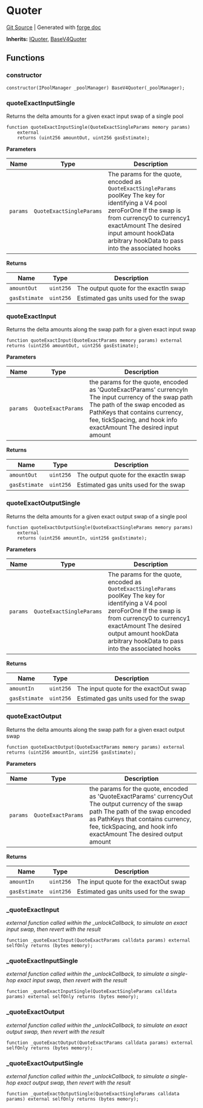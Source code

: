 # Quoter
[Git Source](https://github.com/Uniswap/docs/blob/47e3c30ae8a0d7c086bf3e41bd0e7e3a854e280b/src/lens/Quoter.sol)
| Generated with [forge doc](https://book.getfoundry.sh/reference/forge/forge-doc)

**Inherits:**
[IQuoter](contracts/v4/reference/periphery/interfaces/IQuoter.md), [BaseV4Quoter](contracts/v4/reference/periphery/base/BaseV4Quoter.md)


## Functions
### constructor


```solidity
constructor(IPoolManager _poolManager) BaseV4Quoter(_poolManager);
```

### quoteExactInputSingle

Returns the delta amounts for a given exact input swap of a single pool


```solidity
function quoteExactInputSingle(QuoteExactSingleParams memory params)
    external
    returns (uint256 amountOut, uint256 gasEstimate);
```
**Parameters**

|Name|Type|Description|
|----|----|-----------|
|`params`|`QuoteExactSingleParams`|The params for the quote, encoded as `QuoteExactSingleParams` poolKey The key for identifying a V4 pool zeroForOne If the swap is from currency0 to currency1 exactAmount The desired input amount hookData arbitrary hookData to pass into the associated hooks|

**Returns**

|Name|Type|Description|
|----|----|-----------|
|`amountOut`|`uint256`|The output quote for the exactIn swap|
|`gasEstimate`|`uint256`|Estimated gas units used for the swap|


### quoteExactInput

Returns the delta amounts along the swap path for a given exact input swap


```solidity
function quoteExactInput(QuoteExactParams memory params) external returns (uint256 amountOut, uint256 gasEstimate);
```
**Parameters**

|Name|Type|Description|
|----|----|-----------|
|`params`|`QuoteExactParams`|the params for the quote, encoded as 'QuoteExactParams' currencyIn The input currency of the swap path The path of the swap encoded as PathKeys that contains currency, fee, tickSpacing, and hook info exactAmount The desired input amount|

**Returns**

|Name|Type|Description|
|----|----|-----------|
|`amountOut`|`uint256`|The output quote for the exactIn swap|
|`gasEstimate`|`uint256`|Estimated gas units used for the swap|


### quoteExactOutputSingle

Returns the delta amounts for a given exact output swap of a single pool


```solidity
function quoteExactOutputSingle(QuoteExactSingleParams memory params)
    external
    returns (uint256 amountIn, uint256 gasEstimate);
```
**Parameters**

|Name|Type|Description|
|----|----|-----------|
|`params`|`QuoteExactSingleParams`|The params for the quote, encoded as `QuoteExactSingleParams` poolKey The key for identifying a V4 pool zeroForOne If the swap is from currency0 to currency1 exactAmount The desired output amount hookData arbitrary hookData to pass into the associated hooks|

**Returns**

|Name|Type|Description|
|----|----|-----------|
|`amountIn`|`uint256`|The input quote for the exactOut swap|
|`gasEstimate`|`uint256`|Estimated gas units used for the swap|


### quoteExactOutput

Returns the delta amounts along the swap path for a given exact output swap


```solidity
function quoteExactOutput(QuoteExactParams memory params) external returns (uint256 amountIn, uint256 gasEstimate);
```
**Parameters**

|Name|Type|Description|
|----|----|-----------|
|`params`|`QuoteExactParams`|the params for the quote, encoded as 'QuoteExactParams' currencyOut The output currency of the swap path The path of the swap encoded as PathKeys that contains currency, fee, tickSpacing, and hook info exactAmount The desired output amount|

**Returns**

|Name|Type|Description|
|----|----|-----------|
|`amountIn`|`uint256`|The input quote for the exactOut swap|
|`gasEstimate`|`uint256`|Estimated gas units used for the swap|


### _quoteExactInput

*external function called within the _unlockCallback, to simulate an exact input swap, then revert with the result*


```solidity
function _quoteExactInput(QuoteExactParams calldata params) external selfOnly returns (bytes memory);
```

### _quoteExactInputSingle

*external function called within the _unlockCallback, to simulate a single-hop exact input swap, then revert with the result*


```solidity
function _quoteExactInputSingle(QuoteExactSingleParams calldata params) external selfOnly returns (bytes memory);
```

### _quoteExactOutput

*external function called within the _unlockCallback, to simulate an exact output swap, then revert with the result*


```solidity
function _quoteExactOutput(QuoteExactParams calldata params) external selfOnly returns (bytes memory);
```

### _quoteExactOutputSingle

*external function called within the _unlockCallback, to simulate a single-hop exact output swap, then revert with the result*


```solidity
function _quoteExactOutputSingle(QuoteExactSingleParams calldata params) external selfOnly returns (bytes memory);
```

